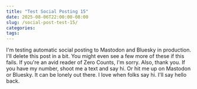 ```yaml
---
title: "Test Social Posting 15"
date: 2025-08-06T22:00:00-08:00
slug: /social-post-test-15/
categories:
tags:
---
```


I'm testing automatic social posting to Mastodon and Bluesky in production. I'll delete this post in a bit. You might even see a few more of these if this fails. If you're an avid reader of Zero Counts, I'm sorry. Also, thank you. If you have my number, shoot me a text and say hi. Or hit me up on Mastodon or Bluesky. It can be lonely out there. I love when folks say hi. I'll say hello back.